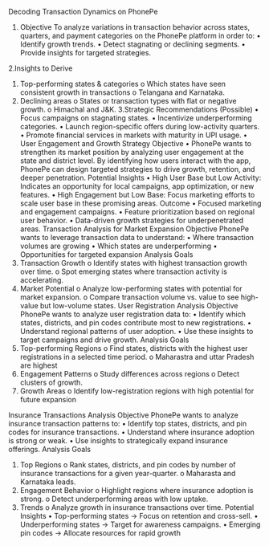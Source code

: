 Decoding Transaction Dynamics on PhonePe
1. Objective
To analyze variations in transaction behavior across states, quarters, and payment categories on the PhonePe platform in order to:
•	Identify growth trends.
•	Detect stagnating or declining segments.
•	Provide insights for targeted strategies.

2.Insights to Derive
1.	Top-performing states & categories
o	Which states have seen consistent growth in transactions
o	Telangana and Karnataka.
2.	Declining areas
o	States or transaction types with flat or negative growth.
o	Himachal and J&K.
3.Strategic Recommendations (Possible)
•	Focus campaigns on stagnating states.
•	Incentivize underperforming categories.
•	Launch region-specific offers during low-activity quarters.
•	Promote financial services in markets with maturity in UPI usage.
•	User Engagement and Growth Strategy
Objective
•	PhonePe wants to strengthen its market position by analyzing user engagement at the state and district level. By identifying how users interact with the app, PhonePe can design targeted strategies to drive growth, retention, and deeper penetration.
Potential Insights
•	High User Base but Low Activity:
Indicates an opportunity for local campaigns, app optimization, or new features.
•	High Engagement but Low Base:
Focus marketing efforts to scale user base in these promising areas.
Outcome
•	Focused marketing and engagement campaigns.
•	Feature prioritization based on regional user behavior.
•	Data-driven growth strategies for underpenetrated areas.
Transaction Analysis for Market Expansion
Objective
PhonePe wants to leverage transaction data to understand:
•	Where transaction volumes are growing
•	Which states are underperforming
•	Opportunities for targeted expansion
Analysis Goals
1.	Transaction Growth
o	Identify states with highest transaction growth over time.
o	Spot emerging states where transaction activity is accelerating.
2.	Market Potential
o	Analyze low-performing states with potential for market expansion.
o	Compare transaction volume vs. value to see high-value but low-volume states.
User Registration Analysis
Objective
PhonePe wants to analyze user registration data to:
•	Identify which states, districts, and pin codes contribute most to new registrations.
•	Understand regional patterns of user adoption.
•	Use these insights to target campaigns and drive growth.
Analysis Goals
1.	Top-performing Regions
o	Find states, districts with the highest user registrations in a selected time period.
o	Maharastra and uttar Pradesh are highest
2.	Engagement Patterns
o	Study differences across regions 
o	Detect clusters of growth.
3.	Growth Areas
o	Identify low-registration regions with high potential for future expansion

Insurance Transactions Analysis
Objective
PhonePe wants to analyze insurance transaction patterns to:
•	Identify top states, districts, and pin codes for insurance transactions.
•	Understand where insurance adoption is strong or weak.
•	Use insights to strategically expand insurance offerings.
Analysis Goals
1.	Top Regions
o	Rank states, districts, and pin codes by number of insurance transactions for a given year-quarter.
o	Maharasta and Karnataka leads.
2.	Engagement Behavior
o	Highlight regions where insurance adoption is strong.
o	Detect underperforming areas with low uptake.
3.	Trends
o	Analyze growth in insurance transactions over time.
Potential Insights
•	Top-performing states → Focus on retention and cross-sell.
•	Underperforming states → Target for awareness campaigns.
•	Emerging pin codes → Allocate resources for rapid growth

